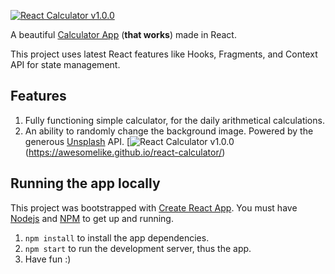 [![React Calculator v1.0.0](https://i.ibb.co/fxFZBvP/rc-snap.png)](https://awesomelike.github.io/react-calculator/)

A beautiful [Calculator App](https://awesomelike.github.io/react-calculator/) (**that works**) made in React.

This project uses latest React features like Hooks, Fragments, and Context API for state management.

## Features
1. Fully functioning simple calculator, for the daily arithmetical calculations.
2. An ability to randomly change the background image. Powered by the generous [Unsplash](https://unsplash.com/) API.
[![React Calculator v1.0.0](https://i.ibb.co/qpW9355/React-Calculator.png)(https://awesomelike.github.io/react-calculator/)

## Running the app locally
This project was bootstrapped with [Create React App](https://github.com/facebook/create-react-app).
You must have [Nodejs](http://nodejs.org) and [NPM](http://npmjs.com) to get up and running.

1. `npm install` to install the app dependencies.
2. `npm start` to run the development server, thus the app.
3. Have fun :)
